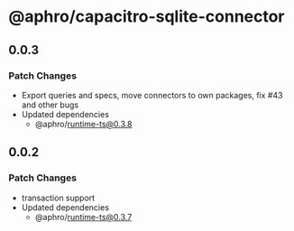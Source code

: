 # @aphro/capacitro-sqlite-connector

## 0.0.3

### Patch Changes

- Export queries and specs, move connectors to own packages, fix #43 and other bugs
- Updated dependencies
  - @aphro/runtime-ts@0.3.8

## 0.0.2

### Patch Changes

- transaction support
- Updated dependencies
  - @aphro/runtime-ts@0.3.7
